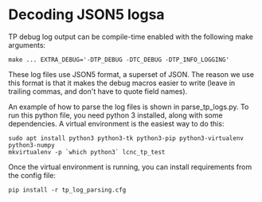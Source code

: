 # Decoding JSON5 logsa

TP debug log output can be compile-time enabled with the following make arguments:

```
make ... EXTRA_DEBUG='-DTP_DEBUG -DTC_DEBUG -DTP_INFO_LOGGING'
```

These log files use JSON5 format, a superset of JSON. The reason we use this format is that it makes the debug macros easier to write (leave in trailing commas, and don't have to quote field names).

An example of how to parse the log files is shown in parse\_tp\_logs.py. To run this python file, you need python 3 installed, along with some dependencies. A virtual environment is the easiest way to do this:

```
sudo apt install python3 python3-tk python3-pip python3-virtualenv python3-numpy
mkvirtualenv -p `which python3` lcnc_tp_test
```

Once the virtual environment is running, you can install requirements from the config file:
```
pip install -r tp_log_parsing.cfg
```
